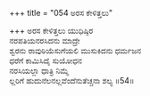 +++
title = "054 ಅರಸ ಕೇಳಿತ್ತಲು"

+++
ಅರಸ ಕೇಳಿತ್ತಲು ಯುಧಿಷ್ಠಿರ  
ನರಪತಿಯನರಸಿದನು ಮಾದ್ರೇ  
ಶ್ವರನು ರಾವುಠಿಯೆಸುಗೆಯಲಿ ಮುಸುಕಿದನು ಧರ್ಮಜನ  
ಧರೆಗೆ ಕಾಮಿಸಿದೈ ಸುಯೋಧನ  
ನರಸಿಯಲ್ಲಾ ಧಾತ್ರಿ ನಿಮ್ಮೆ  
ಲ್ಲರಿಗೆ ಹುದುನೆಲನಲ್ಲವೆಂದೆನುತೆಚ್ಚನಾ ಶಲ್ಯ    ॥54॥